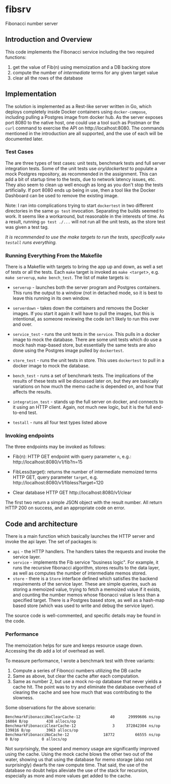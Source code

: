 # fibsrv
Fibonacci number server

## Introduction and Overview
This code implements the Fibonacci service including the two required functions:
1. get the value of Fib(n) using memoization and a DB backing store
2. compute the number of *intermediate* terms for any given target value
3. clear all the rows of the database

## Implementation
The solution is implemented as a Rest-like server written in Go, which deploys completely inside Docker containers using `docker-compose`, including pulling a Postgres image from docker hub.  As the server exposes port 8080 to the native host, one could use a tool such as Postman or the `curl` command to exercise the API on http://localhost:8080.  The commands mentioned in the introduction are all supported, and the use of each will be documented later.

### Test Cases
The are three types of test cases: unit tests, benchmark tests and full server integration tests.  Some of the unit tests use *ory/dockertest* to populate a mock Postgres repository, as recommended in the assignment.  This can add a bit of startup time to the tests, due to network latency issues, etc.  They also seem to clean up well enough as long as you don't stop the tests artificially.  If port 8080 ends up being in use, then a tool like the Docker Dashboard can be used to remove the existing image.

Note: I ran into complications trying to start `dockertest` in two different directories in the same `go test` invocation.  Separating the builds seemed to work.  It seems like a workaround, but reasonable in the interests of time.  As a result, running `go test ./...` will not run all the unit tests, as the store test was given a test tag.

*It is recommended to use the make targets to run the tests, specifically `make testall` runs everything.*

### Running Everything From the Makefile
There is a Makefile with targets to bring the app up and down, as well a set of tests or all the tests.  Each `make` target is invoked as `make <target`>, e.g. `make serverup`, `make bench_test`.  The list of make targets is:

* `serverup` - launches both the server program and Postgres containers.  This runs the output to a window (not in detached mode, so it is best to leave this running in its own window.

* `serverdown` - takes down the containers and removes the Docker images.  If you start it again it will have to pull the images, but this is intentional, as someone reviewing the code isn't likely to run this over and over.

* `service_test` - runs the unit tests in the `service`.  This pulls in a docker image to mock the database.  There are some unit tests which do use a mock hash map-based store, but essentially the same tests are also done using the Postgres image pulled by `dockertest`.

* `store_test` - runs the unit tests in store.  This uses `dockertest` to pull in a docker image to mock the database.

* `bench_test` - runs a set of benchmark tests.  The implications of the results of these tests will be discussed later on, but they are basically variations on how much the memo cache is depended on, and how that affects the results.

* `integration_test` - stands up the full server on docker, and connects to it using an HTTP client.  Again, not much new logic, but it is the full end-to-end test.

* `testall` - runs all four test types listed above

### Invoking endpoints
The three endpoints may be invoked as follows:
* Fib(n): HTTP GET endpoint with query parameter `n`, e.g.: http://localhost:8080/v1/fib?n=15

* FibLess(target): returns the number of intermediate memoized terms HTTP GET, query parameter `target`, e.g. http://localhost:8080/v1/fibless?target=120

* Clear database HTTP GET http://localhost:8080/v1/clear

The first two return a simple JSON object with the result number.  All return HTTP 200 on success, and an appropriate code on error.

## Code and architecture
There is a main function which basically launches the HTTP server and invoke the api layer.  The set of packages is:
* `api` - the HTTP handlers.  The handlers takes the requests and invoke the service layer.
* `service` - implements the Fib service "business logic".  For example, it runs the recursive fibonacci algorithm, stores results to the data layer, as well as computes the number of intermediate memos stored.
* `store` - there is a `Store` interface defined which satisfies the backend requirements of the service layer.  These are simple queries, such as storing a memoized value, trying to fetch a memoized value if it exists, and counting the number memos whose fibonacci value is less than a specified target.  There is a Postgres based store, as well as a hash-map based store (which was used to write and debug the service layer).

The source code is well-commented, and specific details may be found in the code.

### Performance
The memoization helps for sure and keeps resource usage down.  Accessing the db add a lot of overhead as well.

To measure performance, I wrote a benchmark test with three variants:
1. Compute a series of Fiboncci numbers utilizing the DB cache
2. Same as above, but clear the cache after each computation.
3. Same as number 2, but use a mock no-op database that never yields a cache hit.  The point was to try and eliminate the database overhead of clearing the cache and see how much that was contributing to the slowness.

Some observations for the above scenario:

```
BenchmarkFibonacciNoClearCache-12    	      40	  29999606 ns/op	   16084 B/op	     438 allocs/op
BenchmarkFibonacciClearCache-12      	       3	 372842304 ns/op	  139816 B/op	    3963 allocs/op
BenchmarkFibonacciNoCache-12         	   18772	     66555 ns/op	       0 B/op	       0 allocs/op
```
Not surprisingly, the speed and memory usage are significantly improved using the cache.  Using the mock cache blows the other two out of the water, showing us that using the database for memo storage (also not surprisingly) dwarfs the raw compute time.  That said, the use of the database no doubt helps alleviate the use of the stack for recursion, especially as more and more values get added to the cache.
